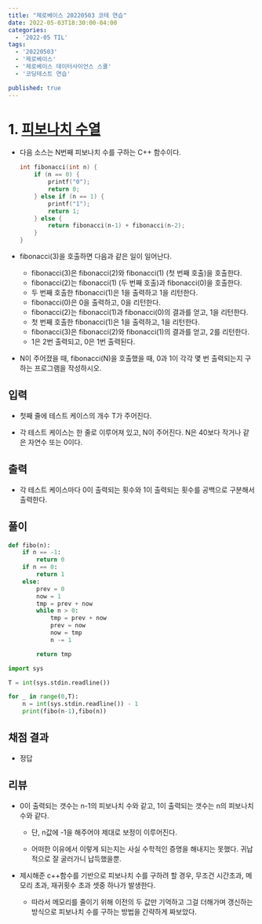 ```yaml
---
title: "제로베이스 20220503 코테 연습"
date: 2022-05-03T18:30:00-04:00
categories:
  - '2022-05 TIL'
tags:
  - '20220503'
  - '제로베이스'
  - '제로베이스 데이터사이언스 스쿨'
  - '코딩테스트 연습'

published: true
---
```


# 1. [피보나치 수열](https://www.acmicpc.net/problem/1003)


* 다음 소스는 N번째 피보나치 수를 구하는 C++ 함수이다.

  ```c++
  int fibonacci(int n) {
      if (n == 0) {
          printf("0");
          return 0;
      } else if (n == 1) {
          printf("1");
          return 1;
      } else {
          return fibonacci(n‐1) + fibonacci(n‐2);
      }
  }
  ```
* fibonacci(3)을 호출하면 다음과 같은 일이 일어난다.

  * fibonacci(3)은 fibonacci(2)와 fibonacci(1) (첫 번째 호출)을 호출한다.
  * fibonacci(2)는 fibonacci(1) (두 번째 호출)과 fibonacci(0)을 호출한다.
  * 두 번째 호출한 fibonacci(1)은 1을 출력하고 1을 리턴한다.
  * fibonacci(0)은 0을 출력하고, 0을 리턴한다.
  * fibonacci(2)는 fibonacci(1)과 fibonacci(0)의 결과를 얻고, 1을 리턴한다.
  * 첫 번째 호출한 fibonacci(1)은 1을 출력하고, 1을 리턴한다.
  * fibonacci(3)은 fibonacci(2)와 fibonacci(1)의 결과를 얻고, 2를 리턴한다.
  * 1은 2번 출력되고, 0은 1번 출력된다.

* N이 주어졌을 때, fibonacci(N)을 호출했을 때, 0과 1이 각각 몇 번 출력되는지 구하는 프로그램을 작성하시오.

## 입력

* 첫째 줄에 테스트 케이스의 개수 T가 주어진다.

* 각 테스트 케이스는 한 줄로 이루어져 있고, N이 주어진다. N은 40보다 작거나 같은 자연수 또는 0이다.

## 출력

* 각 테스트 케이스마다 0이 출력되는 횟수와 1이 출력되는 횟수를 공백으로 구분해서 출력한다.

## 풀이

```py
def fibo(n):
    if n == -1:
        return 0
    if n == 0:
        return 1
    else:
        prev = 0
        now = 1
        tmp = prev + now
        while n > 0:
            tmp = prev + now
            prev = now
            now = tmp
            n -= 1

        return tmp

import sys

T = int(sys.stdin.readline())

for _ in range(0,T):
    n = int(sys.stdin.readline()) - 1
    print(fibo(n-1),fibo(n))
```

## 채점 결과

* 정답

## 리뷰

* 0이 출력되는 갯수는 n-1의 피보나치 수와 같고, 1이 출력되는 갯수는 n의 피보나치수와 같다.

  * 단, n값에 -1을 해주어야 제대로 보정이 이루어진다.

  * 어떠한 이유에서 이렇게 되는지는 사실 수학적인 증명을 해내지는 못했다. 귀납적으로 잘 굴러가니 납득했을뿐.

* 제시해준 c++함수를 기반으로 피보나치 수를 구하려 할 경우, 무조건 시간초과, 메모리 초과, 재귀횟수 초과 셋중 하나가 발생한다.

  * 따라서 메모리를 줄이기 위해 이전의 두 값만 기억하고 그걸 더해가며 갱신하는 방식으로 피보나치 수를 구하는 방법을 간략하게 짜보았다.
